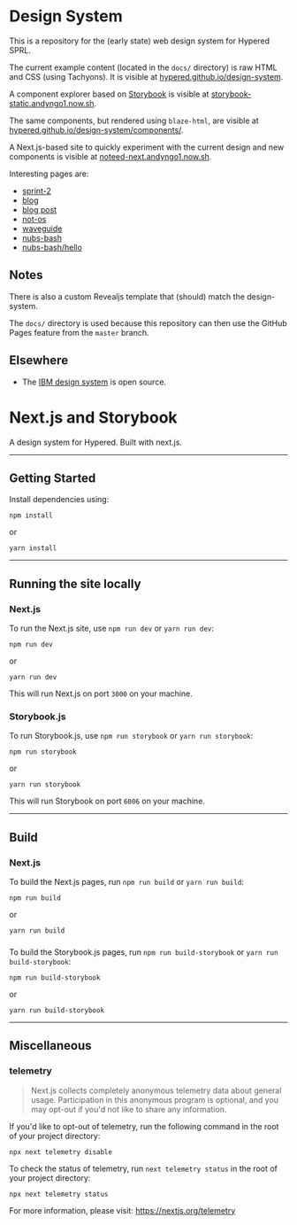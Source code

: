 # Design System

This is a repository for the (early state) web design system for Hypered SPRL.

The current example content (located in the `docs/` directory) is raw HTML and
CSS (using Tachyons). It is visible at
[hypered.github.io/design-system](https://hypered.github.io/design-system/).

A component explorer based on [Storybook](https://storybook.js.org/) is visible
at
[storybook-static.andyngo1.now.sh](https://storybook-static.andyngo1.now.sh/).

The same components, but rendered using `blaze-html`, are visible at
[hypered.github.io/design-system/components/](https://hypered.github.io/design-system/components/).

A Next.js-based site to quickly experiment with the current design and new
components is visible at
[noteed-next.andyngo1.now.sh](https://noteed-next.andyngo1.now.sh/).

Interesting pages are:

- [sprint-2](https://noteed-next.andyngo1.now.sh/sprint-2)
- [blog](https://noteed-next.andyngo1.now.sh/blog)
- [blog post](https://noteed-next.andyngo1.now.sh/blog/starting-with-nixops-1)
- [not-os](https://noteed-next.andyngo1.now.sh/projects/not-os)
- [waveguide](https://noteed-next.andyngo1.now.sh/projects/waveguide)
- [nubs-bash](https://noteed-next.andyngo1.now.sh/nubs-bash)
- [nubs-bash/hello](https://noteed-next.andyngo1.now.sh/nubs-bash/hello)


## Notes

There is also a custom Revealjs template that (should) match the design-system.

The `docs/` directory is used because this repository can then use the GitHub
Pages feature from the `master` branch.


## Elsewhere

- The [IBM design system](https://www.carbondesignsystem.com/) is open source.


# Next.js and Storybook

A design system for Hypered. Built with next.js.

---

## Getting Started

Install dependencies using:

```
npm install
```

or

```
yarn install
```

---

## Running the site locally

### Next.js

To run the Next.js site, use `npm run dev` or `yarn run dev`:

```
npm run dev
```

or

```
yarn run dev
```

This will run Next.js on port `3000` on your machine.

### Storybook.js

To run Storybook.js, use `npm run storybook` or `yarn run storybook`:

```
npm run storybook
```

or

```
yarn run storybook
```

This will run Storybook on port `6006` on your machine.

---

## Build

### Next.js

To build the Next.js pages, run `npm run build` or `yarn run build`:

```
npm run build
```

or

```
yarn run build
```

###

To build the Storybook.js pages, run `npm run build-storybook` or `yarn run build-storybook`:

```
npm run build-storybook
```

or

```
yarn run build-storybook
```

---

## Miscellaneous

### telemetry

> Next.js collects completely anonymous telemetry data about general usage. Participation in this anonymous program is optional, and you may opt-out if you'd not like to share any information.

If you'd like to opt-out of telemetry, run the following command in the root of your project directory:

```
npx next telemetry disable
```

To check the status of telemetry, run `next telemetry status` in the root of your project directory:

```
npx next telemetry status
```

For more information, please visit: https://nextjs.org/telemetry
